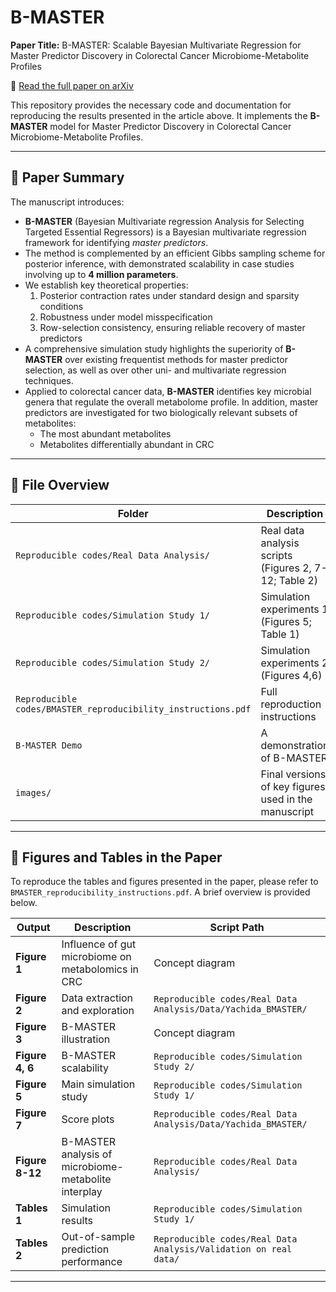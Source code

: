 # B-MASTER

**Paper Title:**  B-MASTER: Scalable Bayesian Multivariate Regression for Master Predictor Discovery in Colorectal Cancer Microbiome-Metabolite Profiles 

📄 [Read the full paper on arXiv](https://arxiv.org/abs/2412.05998)

This repository provides the necessary code and documentation for reproducing the results presented in the article above. It implements the **B-MASTER** model for Master Predictor Discovery in Colorectal Cancer Microbiome-Metabolite Profiles.

---

## 📄 Paper Summary

The manuscript introduces:

- **B-MASTER** (Bayesian Multivariate regression Analysis for Selecting Targeted Essential Regressors) is a Bayesian multivariate regression framework for identifying *master predictors*.  
- The method is complemented by an efficient Gibbs sampling scheme for posterior inference, with demonstrated scalability in case studies involving up to **4 million parameters**.  
- We establish key theoretical properties:  
  1. Posterior contraction rates under standard design and sparsity conditions  
  2. Robustness under model misspecification  
  3. Row-selection consistency, ensuring reliable recovery of master predictors  
- A comprehensive simulation study highlights the superiority of **B-MASTER** over existing frequentist methods for master predictor selection, as well as over other uni- and multivariate regression techniques.  
- Applied to colorectal cancer data, **B-MASTER** identifies key microbial genera that regulate the overall metabolome profile. In addition, master predictors are investigated for two biologically relevant subsets of metabolites:  
  - The most abundant metabolites  
  - Metabolites differentially abundant in CRC  
---

## 📁 File Overview

| Folder | Description |
|--------|-------------|
| `Reproducible codes/Real Data Analysis/` | Real data analysis scripts (Figures 2, 7-12; Table 2) |
| `Reproducible codes/Simulation Study 1/` | Simulation experiments 1 (Figures 5; Table 1) |
| `Reproducible codes/Simulation Study 2/` | Simulation experiments 2 (Figures 4,6) |
| `Reproducible codes/BMASTER_reproducibility_instructions.pdf` | Full reproduction instructions |
| `B-MASTER Demo` | A demonstration of B-MASTER |
| `images/` | Final versions of key figures used in the manuscript |

---

## 🧮 Figures and Tables in the Paper

To reproduce the tables and figures presented in the paper, please refer to `BMASTER_reproducibility_instructions.pdf`. A brief overview is provided below.


| Output        | Description                                | Script Path                            |
|---------------|--------------------------------------------|----------------------------------------|
| **Figure 1**  | Influence of gut microbiome on metabolomics in CRC    | Concept diagram |
| **Figure 2**  | Data extraction and exploration    | `Reproducible codes/Real Data Analysis/Data/Yachida_BMASTER/`|
| **Figure 3**  | B-MASTER illustration    | Concept diagram |
| **Figure 4, 6**  | B-MASTER scalability  | `Reproducible codes/Simulation Study 2/` |
| **Figure 5**  | Main simulation study  | `Reproducible codes/Simulation Study 1/` |
| **Figure 7**  | Score plots  | `Reproducible codes/Real Data Analysis/Data/Yachida_BMASTER/` |
| **Figure 8-12**  | B-MASTER analysis of microbiome-metabolite interplay  | `Reproducible codes/Real Data Analysis/` |
| **Tables 1** | Simulation results                       | `Reproducible codes/Simulation Study 1/` |
| **Tables 2** | Out-of-sample prediction performance                       | `Reproducible codes/Real Data Analysis/Validation on real data/` |


---
